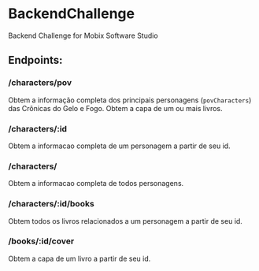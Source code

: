 # BackendChallenge
Backend Challenge for Mobix Software Studio

## Endpoints:
### /characters/pov  
Obtem a informação completa dos principais personagens (`povCharacters`) das Crônicas do Gelo e Fogo.
Obtem a capa de um ou mais livros.  
### /characters/:id  
Obtem a informacao completa de um personagem a partir de seu id.  
### /characters/  
Obtem a informacao completa de todos personagens.  
### /characters/:id/books  
Obtem todos os livros relacionados a um personagem a partir de seu id.  
### /books/:id/cover
Obtem a capa de um livro a partir de seu id.
